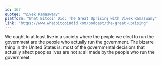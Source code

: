 ```yaml
---
id: 167
quotee: "Vivek Ramaswamy"
platform: "What Bitcoin Did: The Great Uprising with Vivek Ramaswamy"
link: "https://www.whatbitcoindid.com/podcast/the-great-uprising"
---
```


We ought to at least live in a society where the people we elect to run the government are the people who actually run the government. The bizarre thing in the United States is: most of the governmental decisions that actually affect peoples lives are not at all made by the people who run the government.
